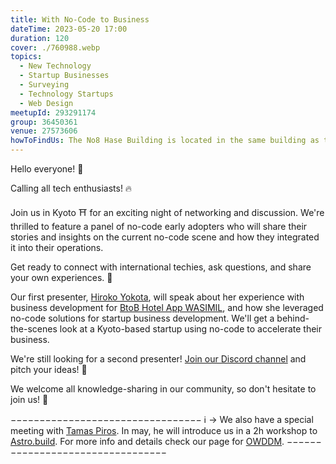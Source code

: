 ```yaml
---
title: With No-Code to Business
dateTime: 2023-05-20 17:00
duration: 120
cover: ./760988.webp
topics:
  - New Technology
  - Startup Businesses
  - Surveying
  - Technology Startups
  - Web Design
meetupId: 293291174
group: 36450361
venue: 27573606
howToFindUs: The No8 Hase Building is located in the same building as the drug store "Welcia". To reach the event venue, please go upstairs to the 2nd floor. Once you arrive at the second floor, you'll find the entrance to the event venue right in front of the elevator.
---
```


Hello everyone! 👋

Calling all tech enthusiasts! 🔥

Join us in Kyoto ⛩️ for an exciting night of networking and discussion.
We're thrilled to feature a panel of no-code early adopters who will share their stories and insights on the current no-code scene and how they integrated it into their operations.

Get ready to connect with international techies, ask questions, and share your own experiences. 🤩

Our first presenter, [Hiroko Yokota](https://www.linkedin.com/in/hiroko-yokota-28706515a/), will speak about her experience with business development for [BtoB Hotel App WASIMIL](https://www.wasimil.com/), and how she leveraged no-code solutions for startup business development.
We'll get a behind-the-scenes look at a Kyoto-based startup using no-code to accelerate their business.

We're still looking for a second presenter! [Join our Discord channel](https://owddm.com/discord) and pitch your ideas! 🎤

We welcome all knowledge-sharing in our community, so don't hesitate to join us! 🤝

−−−−−−−−−−−−−−−−−−−−−−−−−−−−−−−−−
ℹ️ → We also have a special meeting with [Tamas Piros](https://tpiros.dev/). In may, he will introduce us in a 2h workshop to [Astro.build](https://astro.build/). For more info and details check our page for [OWDDM](https://www.meetup.com/osaka-web-designers-and-developers-meetup/).
−−−−−−−−−−−−−−−−−−−−−−−−−−−−−−−−−
